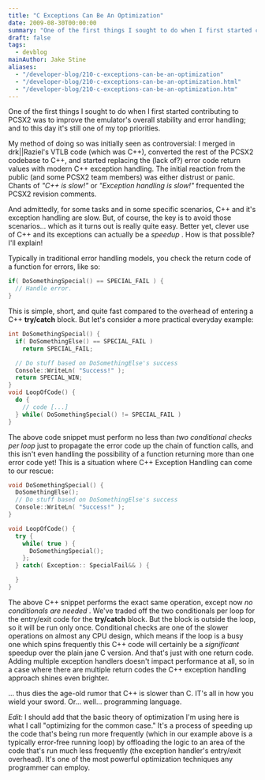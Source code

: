 ```yaml
---
title: "C Exceptions Can Be An Optimization"
date: 2009-08-30T00:00:00
summary: "One of the first things I sought to do when I first started contributing to PCSX2 was to improve the emulator's overall stability and error handling"
draft: false
tags:
  - devblog
mainAuthor: Jake Stine
aliases:
  - "/developer-blog/210-c-exceptions-can-be-an-optimization"
  - "/developer-blog/210-c-exceptions-can-be-an-optimization.html"
  - "/developer-blog/210-c-exceptions-can-be-an-optimization.htm"
---
```


One of the first things I sought to do when I first started contributing
to PCSX2 was to improve the emulator's overall stability and error
handling; and to this day it's still one of my top priorities.

My method of doing so was initially seen as controversial: I merged in
drk\|\|Raziel's VTLB code (which was C++), converted the rest of the
PCSX2 codebase to C++, and started replacing the (lack of?) error code
return values with modern C++ exception handling. The initial reaction
from the public (and some PCSX2 team members) was either distrust or
panic. Chants of *"C++ is slow!"* or *"Exception handling is slow!"*
frequented the PCSX2 revision comments.

And admittedly, for some tasks and in some specific scenarios, C++ and
it's exception handling are slow. But, of course, the key is to avoid
those scenarios... which as it turns out is really quite easy. Better
yet, clever use of C++ and its exceptions can actually be a *speedup* .
How is that possible? I'll explain!

Typically in traditional error handling models, you check the return
code of a function for errors, like so:

```cpp
if( DoSomethingSpecial() == SPECIAL_FAIL ) {
  // Handle error.
}
```


This is simple, short, and quite fast compared to the overhead of
entering a C++ **try/catch** block. But let's consider a more practical
everyday example:

```cpp
int DoSomethingSpecial() {
  if( DoSomethingElse() == SPECIAL_FAIL )
    return SPECIAL_FAIL;

  // Do stuff based on DoSomethingElse's success
  Console::WriteLn( "Success!" );
  return SPECIAL_WIN;
}
void LoopOfCode() {
  do {
    // code [...]
  } while( DoSomethingSpecial() != SPECIAL_FAIL )
}
```

The above code snippet must perform no less than *two conditional checks
per loop* just to propagate the error code up the chain of function
calls, and this isn't even handling the possibility of a function
returning more than one error code yet! This is a situation where C++
Exception Handling can come to our rescue:

```cpp
void DoSomethingSpecial() {
  DoSomethingElse();
  // Do stuff based on DoSomethingElse's success
  Console::WriteLn( "Success!" );
}

void LoopOfCode() {
  try {
    while( true ) {
      DoSomethingSpecial();
    };
  } catch( Exception:: SpecialFail&& ) {

  }
}
```


The above C++ snippet performs the exact same operation, except now *no
conditionals are needed* . We've traded off the two conditionals per
loop for the entry/exit code for the **try/catch** block. But the block
is outside the loop, so it will be run only once. Conditional checks are
one of the slower operations on almost any CPU design, which means if
the loop is a busy one which spins frequently this C++ code will
certainly be a *significant* speedup over the plain jane C version. And
that's just with one return code. Adding multiple exception handlers
doesn't impact performance at all, so in a case where there are multiple
return codes the C++ exception handling approach shines even brighter.

... thus dies the age-old rumor that C++ is slower than C. IT's all in
how you wield your sword. Or... well... programming language.

*Edit:* I should add that the basic theory of optimization I'm using
here is what I call "optimizing for the common case." It's a process of
speeding up the code that's being run more frequently (which in our
example above is a typically error-free running loop) by offloading the
logic to an area of the code that's run much less frequently (the
exception handler's entry/exit overhead). It's one of the most powerful
optimization techniques any programmer can employ.
